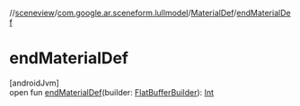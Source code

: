 //[sceneview](../../../index.md)/[com.google.ar.sceneform.lullmodel](../index.md)/[MaterialDef](index.md)/[endMaterialDef](end-material-def.md)

# endMaterialDef

[androidJvm]\
open fun [endMaterialDef](end-material-def.md)(builder: [FlatBufferBuilder](../../com.google.flatbuffers/-flat-buffer-builder/index.md)): [Int](https://kotlinlang.org/api/latest/jvm/stdlib/kotlin/-int/index.html)
